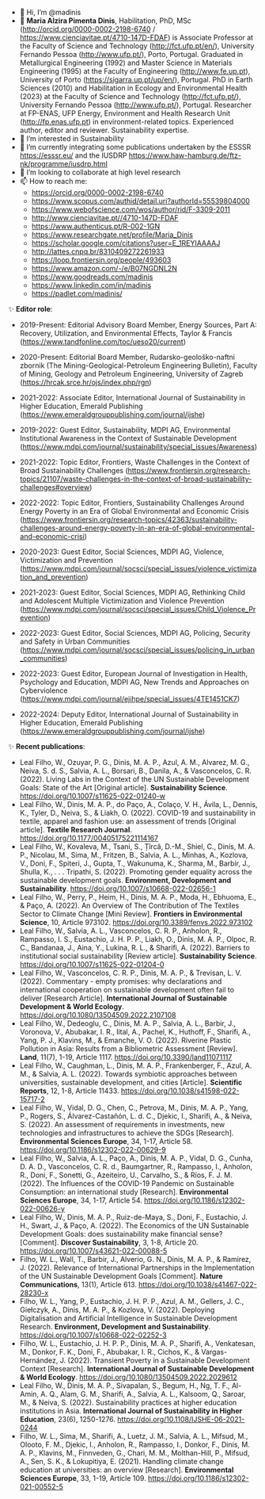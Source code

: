 - 👋 Hi, I’m @madinis
- 👋 **Maria Alzira Pimenta Dinis**, Habilitation, PhD, MSc (http://orcid.org/0000-0002-2198-6740 / https://www.cienciavitae.pt/4710-147D-FDAF) is Associate Professor at the Faculty of Science and Technology (http://fct.ufp.pt/en/), University Fernando Pessoa (http://www.ufp.pt/), Porto, Portugal. Graduated in Metallurgical Engineering (1992) and Master Science in Materials Engineering (1995) at the Faculty of Engineering (http://www.fe.up.pt), University of Porto (https://sigarra.up.pt/up/en/), Portugal. PhD in Earth Sciences (2010) and Habilitation in Ecology and Environmental Health (2023) at the Faculty of Science and Technology (http://fct.ufp.pt/), University Fernando Pessoa (http://www.ufp.pt/), Portugal. Researcher at FP-ENAS, UFP Energy, Environment and Health Research Unit (http://fp.enas.ufp.pt) in environment-related topics. Experienced author, editor and reviewer. Sustainability expertise.
- 👀 I’m interested in Sustainability
- 🌱 I’m currently integrating some publications undertaken by the ESSSR https://esssr.eu/ and the IUSDRP https://www.haw-hamburg.de/ftz-nk/programme/iusdrp.html
- 💞️ I’m looking to collaborate at high level research
- 📫 How to reach me: 
     * https://orcid.org/0000-0002-2198-6740 
     * https://www.scopus.com/authid/detail.uri?authorId=55539804000
     * https://www.webofscience.com/wos/author/rid/F-3309-2011
     * http://www.cienciavitae.pt//4710-147D-FDAF
     * https://www.authenticus.pt/R-002-1GN
     * https://www.researchgate.net/profile/Maria_Dinis
     * https://scholar.google.com/citations?user=E_1REYIAAAAJ
     * http://lattes.cnpq.br/8310409272261933
     * https://loop.frontiersin.org/people/493603
     * https://www.amazon.com/-/e/B07NGDNL2N
     * https://www.goodreads.com/madinis
     * https://www.linkedin.com/in/madinis
     * https://padlet.com/madinis/


✨ **Editor role**:

* 2019-Present: Editorial Advisory Board Member, Energy Sources, Part A: Recovery, Utilization, and Environmental Effects, Taylor & Francis (https://www.tandfonline.com/toc/ueso20/current)

* 2020-Present: Editorial Board Member, Rudarsko-geološko-naftni zbornik (The Mining-Geological-Petroleum Engineering Bulletin), Faculty of Mining, Geology and Petroleum Engineering, University of Zagreb (https://hrcak.srce.hr/ojs/index.php/rgn)

* 2021-2022: Associate Editor, International Journal of Sustainability in Higher Education, Emerald Publishing (https://www.emeraldgrouppublishing.com/journal/ijshe)

* 2019-2022: Guest Editor, Sustainability, MDPI AG, Environmental Institutional Awareness in the Context of Sustainable Development (https://www.mdpi.com/journal/sustainability/special_issues/Awareness)

* 2021-2022: Topic Editor, Frontiers, Waste Challenges in the Context of Broad Sustainability Challenges
(https://www.frontiersin.org/research-topics/21107/waste-challenges-in-the-context-of-broad-sustainability-challenges#overview)

* 2022-2022: Topic Editor, Frontiers, Sustainability Challenges Around Energy Poverty in an Era of Global Environmental and Economic Crisis
(https://www.frontiersin.org/research-topics/42363/sustainability-challenges-around-energy-poverty-in-an-era-of-global-environmental-and-economic-crisi)

* 2020-2023: Guest Editor, Social Sciences, MDPI AG, Violence, Victimization and Prevention (https://www.mdpi.com/journal/socsci/special_issues/violence_victimization_and_prevention)

* 2021-2023: Guest Editor, Social Sciences, MDPI AG, Rethinking Child and Adolescent Multiple Victimization and Violence Prevention (https://www.mdpi.com/journal/socsci/special_issues/Child_Violence_Prevention)

* 2022-2023: Guest Editor, Social Sciences, MDPI AG, Policing, Security and Safety in Urban Communities (https://www.mdpi.com/journal/socsci/special_issues/policing_in_urban_communities)

* 2022-2023: Guest Editor, European Journal of Investigation in Health, Psychology and Education, MDPI AG, New Trends and Approaches on Cyberviolence (https://www.mdpi.com/journal/ejihpe/special_issues/4TE1451CK7)

* 2022-2024: Deputy Editor, International Journal of Sustainability in Higher Education, Emerald Publishing (https://www.emeraldgrouppublishing.com/journal/ijshe)


✨ **Recent publications**:


* Leal Filho, W., Ozuyar, P. G., Dinis, M. A. P., Azul, A. M., Alvarez, M. G., Neiva, S. d. S., Salvia, A. L., Borsari, B., Danila, A., & Vasconcelos, C. R. (2022). Living Labs in the Context of the UN Sustainable Development Goals: State of the Art [Original article]. **Sustainability Science**. https://doi.org/10.1007/s11625-022-01240-w  
* Leal Filho, W., Dinis, M. A. P., do Paço, A., Colaço, V. H., Ávila, L., Dennis, K., Tyler, D., Neiva, S., & Liakh, O. (2022). COVID-19 and sustainability in textile, apparel and fashion use: an assessment of trends [Original article]. **Textile Research Journal**. https://doi.org/10.1177/00405175221114167  
* Leal Filho, W., Kovaleva, M., Tsani, S., Țîrcă, D.-M., Shiel, C., Dinis, M. A. P., Nicolau, M., Sima, M., Fritzen, B., Salvia, A. L., Minhas, A., Kozlova, V., Doni, F., Spiteri, J., Gupta, T., Wakunuma, K., Sharma, M., Barbir, J., Shulla, K., . . . Tripathi, S. (2022). Promoting gender equality across the sustainable development goals. **Environment, Development and Sustainability**. https://doi.org/10.1007/s10668-022-02656-1  
* Leal Filho, W., Perry, P., Heim, H., Dinis, M. A. P., Moda, H., Ebhuoma, E., & Paço, A. (2022). An Overview of The Contribution of The Textiles Sector to Climate Change [Mini Review]. **Frontiers in Environmental Science**, 10, Article 973102. https://doi.org/10.3389/fenvs.2022.973102  
* Leal Filho, W., Salvia, A. L., Vasconcelos, C. R. P., Anholon, R., Rampasso, I. S., Eustachio, J. H. P. P., Liakh, O., Dinis, M. A. P., Olpoc, R. C., Bandanaa, J., Aina, Y., Lukina, R. L., & Sharifi, A. (2022). Barriers to institutional social sustainability [Review article]. **Sustainability Science**. https://doi.org/10.1007/s11625-022-01204-0 
* Leal Filho, W., Vasconcelos, C. R. P., Dinis, M. A. P., & Trevisan, L. V. (2022). Commentary - empty promises: why declarations and international cooperation on sustainable development often fail to deliver [Research Article]. **International Journal of Sustainable Development & World Ecology**. https://doi.org/10.1080/13504509.2022.2107108 
* Leal Filho, W., Dedeoglu, C., Dinis, M. A. P., Salvia, A. L., Barbir, J., Voronova, V., Abubakar, I. R., Iital, A., Pachel, K., Huthoff, F., Sharifi, A., Yang, P. J., Klavins, M., & Emanche, V. O. (2022). Riverine Plastic Pollution in Asia: Results from a Bibliometric Assessment [Review]. **Land**, 11(7), 1-19, Article 1117. https://doi.org/10.3390/land11071117 
* Leal Filho, W., Caughman, L., Dinis, M. A. P., Frankenberger, F., Azul, A. M., & Salvia, A. L. (2022). Towards symbiotic approaches between universities, sustainable development, and cities [Article]. **Scientific Reports**, 12, 1-8, Article 11433. https://doi.org/10.1038/s41598-022-15717-2 
* Leal Filho, W., Vidal, D. G., Chen, C., Petrova, M., Dinis, M. A. P., Yang, P., Rogers, S., Álvarez-Castañón, L. d. C., Djekic, I., Sharifi, A., & Neiva, S. (2022). An assessment of requirements in investments, new technologies and infrastructures to achieve the SDGs [Research]. **Environmental Sciences Europe**, 34, 1-17, Article 58. https://doi.org/10.1186/s12302-022-00629-9  
* Leal Filho, W., Salvia, A. L., Paço, A., Dinis, M. A. P., Vidal, D. G., Cunha, D. A. D., Vasconcelos, C. R. d., Baumgartner, R., Rampasso, I., Anholon, R., Doni, F., Sonetti, G., Azeiteiro, U., Carvalho, S., & Ríos, F. J. M. (2022). The Influences of the COVID-19 Pandemic on Sustainable Consumption: an international study [Research]. **Environmental Sciences Europe**, 34, 1-17, Article 54. https://doi.org/10.1186/s12302-022-00626-y 
* Leal Filho, W., Dinis, M. A. P., Ruiz-de-Maya, S., Doni, F., Eustachio, J. H., Swart, J., & Paço, A. (2022). The Economics of the UN Sustainable Development Goals: does sustainability make financial sense? [Comment]. **Discover Sustainability**, 3, 1-8, Article 20. https://doi.org/10.1007/s43621-022-00088-5 
* Filho, W. L., Wall, T., Barbir, J., Alverio, G. N., Dinis, M. A. P., & Ramirez, J. (2022). Relevance of International Partnerships in the Implementation of the UN Sustainable Development Goals [Comment]. **Nature Communications**, 13(1), Article 613. https://doi.org/10.1038/s41467-022-28230-x 
* Filho, W. L., Yang, P., Eustachio, J. H. P. P., Azul, A. M., Gellers, J. C., Giełczyk, A., Dinis, M. A. P., & Kozlova, V. (2022). Deploying Digitalisation and Artificial Intelligence in Sustainable Development Research. **Environment, Development and Sustainability**. https://doi.org/10.1007/s10668-022-02252-3 
* Filho, W. L., Eustachio, J. H. P. P., Dinis, M. A. P., Sharifi, A., Venkatesan, M., Donkor, F. K., Doni, F., Abubakar, I. R., Cichos, K., & Vargas-Hernández, J. (2022). Transient Poverty in a Sustainable Development Context [Research]. **International Journal of Sustainable Development & World Ecology**. https://doi.org/10.1080/13504509.2022.2029612 
* Leal Filho, W., Dinis, M. A. P., Sivapalan, S., Begum, H., Ng, T. F., Al-Amin, A. Q., Alam, G. M., Sharifi, A., Salvia, A. L., Kalsoom, Q., Saroar, M., & Neiva, S. (2022). Sustainability practices at higher education institutions in Asia. **International Journal of Sustainability in Higher Education**, 23(6), 1250-1276. https://doi.org/10.1108/IJSHE-06-2021-0244 
* Filho, W. L., Sima, M., Sharifi, A., Luetz, J. M., Salvia, A. L., Mifsud, M., Olooto, F. M., Djekic, I., Anholon, R., Rampasso, I., Donkor, F., Dinis, M. A. P., Klavins, M., Finnveden, G., Chari, M. M., Molthan-Hill, P., Mifsud, A., Sen, S. K., & Lokupitiya, E. (2021). Handling climate change education at universities: an overview [Research]. **Environmental Sciences Europe**, 33, 1-19, Article 109. https://doi.org/10.1186/s12302-021-00552-5 
 

<!---
madinis/madinis is a ✨ special ✨ repository because its `README.md` (this file) appears on your GitHub profile.
You can click the Preview link to take a look at your changes.
--->
